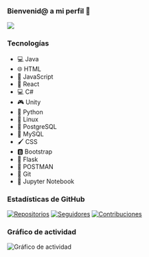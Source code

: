 ### Bienvenid@ a mi perfil 👋

![](URL_DEL_GIF)

### Tecnologías
- 💻 Java
- 🌐 HTML
- 🚀 JavaScript
- 📱 React
- 💻 C#
- 🎮 Unity
- 🐍 Python
- 🐧 Linux
- 🐘 PostgreSQL
- 🐬 MySQL
- 🖌️ CSS
- 🅱️ Bootstrap
- 🌿 Flask
- 📮 POSTMAN
- 🐙 Git
- 📒 Jupyter Notebook


### Estadísticas de GitHub
[![Repositorios](https://img.shields.io/badge/Repositorios-10-brightgreen)](https://github.com/RomanSoldier0008?tab=repositories)
[![Seguidores](https://img.shields.io/github/followers/RomanSoldier0008?style=social)](https://github.com/RomanSoldier0008)
[![Contribuciones](https://img.shields.io/badge/Contribuciones-1000%2B-blue)](https://github.com/RomanSoldier0008)


### Gráfico de actividad
![Gráfico de actividad](https://activity-graph.herokuapp.com/graph?username=RomanSoldier0008)

